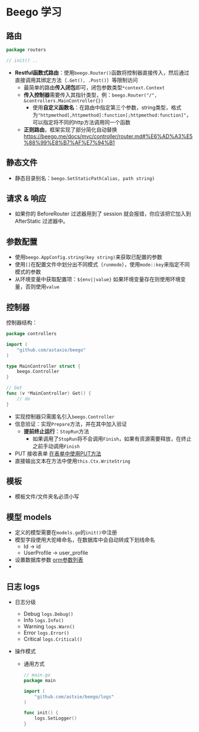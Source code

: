 # Beego 学习

## 路由

```go
package routers

// init() ..
```



- **Restful函数式路由**：使用`beego.Router()`函数将控制器直接传入，然后通过直接调用其绑定方法（`.Get(), .Post()`）等限制访问
  - 最简单的路由**传入闭包**即可，闭包参数类型`*context.Context`
  - **传入控制器**需要传入其指针类型，例：`beego.Router("/", &controllers.MainController{})`
    - 使用**自定义函数名**：在路由中指定第三个参数，string类型，格式为`"httpmethod[,httpmethod]:function[;httpmethod:function]"`，可以指定将不同的http方法调用同一个函数
  - **正则路由**，框架实现了部分简化自动替换 https://beego.me/docs/mvc/controller/router.md#%E6%AD%A3%E5%88%99%E8%B7%AF%E7%94%B1

## 静态文件

- 静态目录别名：`beego.SetStaticPath(alias, path string)`

## 请求 & 响应

- 如果你的 BeforeRouter 过滤器用到了 session 就会报错，你应该把它加入到 AfterStatic 过滤器中。

## 参数配置

- 使用`beego.AppConfig.string(key string)`来获取已配置的参数
- 使用`[]`在配置文件中划分出不同模式（`runmode`），使用`mode::key`来指定不同模式的参数
- 从环境变量中获取配置项：`${env||value}` 如果环境变量存在则使用环境变量，否则使用`value`

## 控制器

控制器结构：

```go
package controllers

import (
	"github.com/astaxie/beego"
)

type MainController struct {
    beego.Controller
}

// Get
func (v *MainController) Get() {
    // do
}
```



- 实现控制器只需匿名引入`beego.Controller`
- 信息验证：实现`Prepare`方法，并在其中加入验证
  - **提前终止运行**：`StopRun`方法
    - 如果调用了`StopRun`将不会调用`Finish`，如果有资源需要释放，在终止之前手动调用`Finish`
- PUT 接收表单 [在表单中使用PUT方法](https://beego.me/docs/mvc/controller/controller.md#%E5%9C%A8%E8%A1%A8%E5%8D%95%E4%B8%AD%E4%BD%BF%E7%94%A8-put-%E6%96%B9%E6%B3%95)
- 直接输出文本在方法中使用`this.Ctx.WriteString`

## 模板

- 模板文件/文件夹名必须小写

## 模型 models

- 定义的模型需要在`models.go`的`init()`中注册
- 模型字段使用大驼峰命名，在数据库中会自动转成下划线命名
    - Id -> id
    - UserProfile -> user_profile
- 设置数据库参数 [orm参数列表](https://beego.me/docs/mvc/model/models.md#%E8%AE%BE%E7%BD%AE%E5%8F%82%E6%95%B0)
- 

## 日志 logs

- 日志分级

    - Debug `logs.Debug()`
    - Info `logs.Info()`
    - Warning `logs.Warn()`
    - Error `logs.Error()`
    - Critical `logs.Critical()`

- 操作模式

    - 通用方式

        ```go
        // main.go
        package main
        
        import (
        	"github.com/astxie/beego/logs"
        )
        
        func init() {
            logs.SetLogger()
        }
        ```

        

        